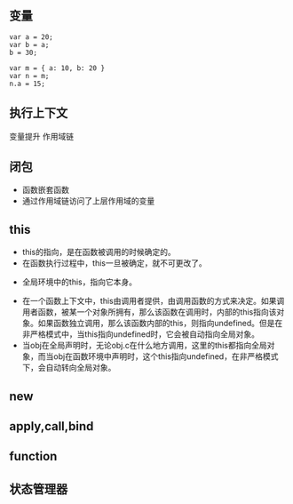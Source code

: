 ## 变量
```
var a = 20;
var b = a;
b = 30;
```
```
var m = { a: 10, b: 20 }
var n = m;
n.a = 15;
```
## 执行上下文
变量提升
作用域链

## 闭包
- 函数嵌套函数
- 通过作用域链访问了上层作用域的变量

## this
- this的指向，是在函数被调用的时候确定的。
- 在函数执行过程中，this一旦被确定，就不可更改了。
+ 全局环境中的this，指向它本身。
- 在一个函数上下文中，this由调用者提供，由调用函数的方式来决定。如果调用者函数，被某一个对象所拥有，那么该函数在调用时，内部的this指向该对象。如果函数独立调用，那么该函数内部的this，则指向undefined。但是在非严格模式中，当this指向undefined时，它会被自动指向全局对象。
- 当obj在全局声明时，无论obj.c在什么地方调用，这里的this都指向全局对象，而当obj在函数环境中声明时，这个this指向undefined，在非严格模式下，会自动转向全局对象。

## new

## apply,call,bind

## function

## 状态管理器
